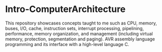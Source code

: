 # Intro-ComputerArchitecture
This repository showcases concepts taught to me such as CPU, memory, buses, I/O, cache, instruction sets, interrupt processing, pipelining, performance, memory organization, and management (including virtual memory, protection, segmentation and paging). AVR assembly language programming and its interface with a high-level language C.
